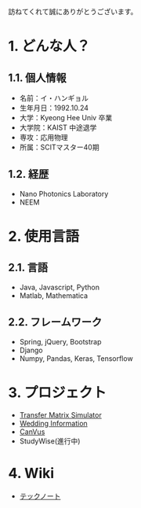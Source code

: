 訪ねてくれて誠にありがとうございます。

# 1. どんな人？
## 1.1.  個人情報
- 名前：イ・ハンギョル
- 生年月日：1992.10.24
- 大学：Kyeong Hee Univ 卒業
- 大学院：KAIST 中途退学
- 専攻：応用物理
- 所属：SCITマスター40期

## 1.2. 経歴
- Nano Photonics Laboratory
- NEEM

# 2. 使用言語
## 2.1. 言語
- Java, Javascript, Python
- Matlab, Mathematica
## 2.2. フレームワーク
- Spring, jQuery, Bootstrap
- Django 
- Numpy, Pandas, Keras, Tensorflow

# 3. プロジェクト
- [Transfer Matrix Simulator](https://www.scopus.com/authid/detail.uri?authorId=56508618900)
- [Wedding Information](https://github.com/Aivyss/Wedding-Information)
- [CanVus](https://github.com/Aivyss/CanVus)
- StudyWise(進行中)

# 4. Wiki
- [テックノート](https://www.notion.so/aivyss/Tech-Note-f39f00776c3c4347a9cea3e4d680269d)
